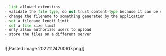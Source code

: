 

```python
- list allowed extensions
- validate the file type, do not trust content-type because it can be spoof
- change the filename to something generated by the application
- set a filename length limit
- set a file size limit
- only allow authorized users to upload 
- store the files on a different server
- 
```

![[Pasted image 20221124200617.png]]
	









